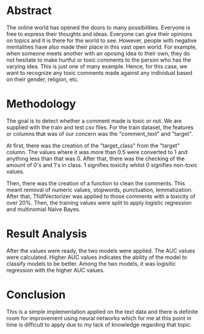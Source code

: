 # Abstract

The online world has opened the doors to many possibilities. Everyone is free to express their thoughts and ideas. Everyone can give their opinions on topics and it is there for the world to see. However, people with negative mentalities have also made their place in this vast open world. For example, when someone meets another with an oposing idea to their own, they do not hesitate to make hurtful or toxic comments to the person who has the varying idea. This is just one of many example. Hence, for this case, we want to recognize any toxic comments made against any individual based on their gender, religion, etc. 

# Methodology

The goal is to detect whether a comment made is toxic or not. We are supplied with the train and test csv files. For the train dataset, the features or columns that was of our concern was the "comment_text" and "target". 

At first, there was the creation of the "target_class" from the "target" column. The values where it was more than 0.5 were converted to 1 and anything less than that was 0. After that, there was the checking of the amount of 0's and 1's in class. 1 signifies toxicity whilst 0 signifies non-toxic values. 

Then, there was the creation of a function to clean the comments. This meant removal of numeric values, stopwords, punctuation, lemmatization. After that, TfidfVectorizer was applied to those comments with a toxicity of over 20%. Then, the training values were split to apply logistic regression and multinomial Naive Bayes. 

# Result Analysis

After the values were ready, the two models were applied. The AUC values were calculated. Higher AUC values indicates the ability of the model to classify models to be better. Among the two models, it was logisitic regression with the higher AUC values. 

# Conclusion

This is a simple implementation applied on the text data and there is definite room for improvement using neural networks which for me at this point in time is difficult to apply due to my lack of knowledge regarding that topic. 
